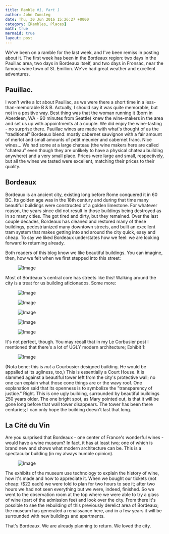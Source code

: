 ```yaml
---
title: Ramble #1, Part 1
author: John Zumsteg
date: Thu, 30 Jun 2016 15:26:27 +0000
category: [Rambles, Places]
math: true
mermaid: true
layout: post
---
```

We've been on a ramble for the last week, and I've been remiss in posting about it. The first week has been in the Bordeaux region: two days in the Pauillac area, two days in Bordeaux itself, and two days in Fronsac, near the famous wine town of St. Emilion. We've had great weather and excellent adventures.
<h2>Pauillac.</h2>
I won't write a lot about Pauillac, as we were there a short time in a less-than-memorable B &amp; B. Actually, I should say it was quite memorable, but not in a positive way. Best thing was that the woman running it (born in Aberdeen, WA - 90 minutes from Seattle) knew the wine-makers in the area and set us up with appointments at a couple. We did enjoy the wine-tasting - no surprise there. Pauillac wines are made with what's thought of as the "traditional" Bordeaux blend: mostly cabernet sauvignon with a fair amount of merlot and small amounts of petit meunier and cabernet franc. Nice wines... We had some at a large chateau (the wine makers here are called "chateau" even though they are unlikely to have a physical chateau building anywhere) and a very small place. Prices were large and small, respectively, but all the wines we tasted were excellent, matching their prices to their quality.
<h2>Bordeaux</h2>
Bordeaux is an ancient city, existing long before Rome conquered it in 60 BC. Its golden age was in the 18th century and during that time many beautiful buildings were constructed of a golden limestone. For whatever reason, the years since did not result in those buildings being destroyed as in so many cities. The got tired and dirty, but they remained. Over the last couple decades, Bordeaux has cleaned and restored many of these buildings, pedestrianized many downtown streets, and built an excellent tram system that makes getting into and around the city quick, easy and cheap. To say we liked Bordeaux understates how we feel: we are looking forward to returning already.

Both readers of this blog know we like beautiful buildings. You can imagine, then, how we felt when we first stepped into this street:

<figure class = "landscape">
	<img src="{{"/assets/images/2016/06/DSC00326.jpg" | prepend: site.baseurl | prepend: site.url }}" alt="Image" />
	<figcaption></figcaption>
</figure>



Most of Bordeaux's central core has streets like this! Walking around the city is a treat for us building aficionados. Some more:

<figure class = "landscape">
	<img src="{{"/assets/images/2016/06/DSC00380.jpg" | prepend: site.baseurl | prepend: site.url }}" alt="Image" />
	<figcaption></figcaption>
</figure>

 <figure class = "landscape">
	<img src="{{"/assets/images/2016/06/DSC00407.jpg" | prepend: site.baseurl | prepend: site.url }}" alt="Image" />
	<figcaption></figcaption>
</figure>

 <figure class = "landscape">
	<img src="{{"/assets/images/2016/06/DSC00406.jpg" | prepend: site.baseurl | prepend: site.url }}" alt="Image" />
	<figcaption></figcaption>
</figure>

 <figure class = "landscape">
	<img src="{{"/assets/images/2016/06/DSC00390.jpg" | prepend: site.baseurl | prepend: site.url }}" alt="Image" />
	<figcaption></figcaption>
</figure>

 <figure class = "landscape">
	<img src="{{"/assets/images/2016/06/DSC00353.jpg" | prepend: site.baseurl | prepend: site.url }}" alt="Image" />
	<figcaption></figcaption>
</figure>



It's not perfect, though. You may recall that in my Le Corbusier post I mentioned that there's a lot of UGLY modern architecture; Exhibit 1:

<figure class = "landscape">
	<img src="{{"/assets/images/2016/06/DSC00374.jpg" | prepend: site.baseurl | prepend: site.url }}" alt="Image" />
	<figcaption></figcaption>
</figure>



(Nota bene: this is *not* a Courbusier designed building. He would be appalled at its ugliness, too,) This is essentially a Court House. It is slammed against a beautiful tower left from the city's protective wall; no one can explain what those cone things are or the wavy roof. One explanation said that its openness is to symbolize the "transparency of justice." Right. This is one ugly building, surrounded by beautiful buildings 250 years older. The one bright spot, as Mary pointed out, is that it will be gone long before that wall tower disappears. The tower has been there centuries; I can only hope the building doesn't last that long.
<h2>La Cité du Vin</h2>
Are you surprised that Bordeaux - one center of France's wonderful wines - would have a wine museum? In fact, it has at least two; one of which is brand new and shows what modern architecture can be. This is a spectacular building (in my always humble opinion).<figure class = "landscape">
	<img src="{{"/assets/images/2016/06/DSC00320.jpg" | prepend: site.baseurl | prepend: site.url }}" alt="Image" />
	<figcaption></figcaption>
</figure>



The exhibits of the museum use technology to explain the history of wine, how it's made and how to appreciate it. When we bought our tickets (not cheap: \\$22 each) we were told to plan for two hours to see it; after two hours we had not seen everything but we were, indeed, finished. So we went to the observation room at the top where we were able to try a glass of wine (part of the admission fee) and look over the city. From there it's possible to see the rebuilding of this previously derelict area of Bordeaux; the museum has generated a renaissance here, and in a few years it will be surrounded with new buildings and apartments.

That's Bordeaux. We are already planning to return. We loved the city.
